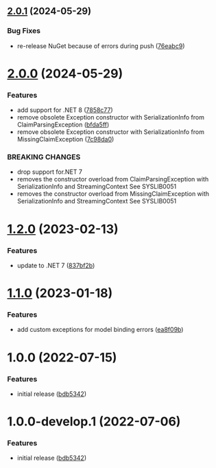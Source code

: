 ## [2.0.1](https://github.com/droidsolutions/asp-auth-claim-binder/compare/v2.0.0...v2.0.1) (2024-05-29)


### Bug Fixes

* re-release NuGet because of errors during push ([76eabc9](https://github.com/droidsolutions/asp-auth-claim-binder/commit/76eabc93d687d6d9b14cfa7e00f735c54183d72c))

# [2.0.0](https://github.com/droidsolutions/asp-auth-claim-binder/compare/v1.2.0...v2.0.0) (2024-05-29)


### Features

* add support for .NET 8 ([7858c77](https://github.com/droidsolutions/asp-auth-claim-binder/commit/7858c776daf308138805c0466066994426cf45dc))
* remove obsolete Exception constructor with SerializationInfo from ClaimParsingException ([bfda5ff](https://github.com/droidsolutions/asp-auth-claim-binder/commit/bfda5ff401da6ba56deca9e81657fde456590c62))
* remove obsolete Exception constructor with SerializationInfo from MissingClaimException ([7c98da0](https://github.com/droidsolutions/asp-auth-claim-binder/commit/7c98da0539ebb4252d7b327590104fb50bcfaac2))


### BREAKING CHANGES

* drop support for.NET 7
* removes the constructor overload from ClaimParsingException with SerializationInfo and StreamingContext
See SYSLIB0051
* removes the constructor overload from MissingClaimException with SerializationInfo and StreamingContext
See SYSLIB0051

# [1.2.0](https://github.com/droidsolutions/asp-auth-claim-binder/compare/v1.1.0...v1.2.0) (2023-02-13)


### Features

* update to .NET 7 ([837bf2b](https://github.com/droidsolutions/asp-auth-claim-binder/commit/837bf2ba7aabaaa9f3405930279e4cd1507dd7fb))

# [1.1.0](https://github.com/droidsolutions/asp-auth-claim-binder/compare/v1.0.0...v1.1.0) (2023-01-18)


### Features

* add custom exceptions for model binding errors ([ea8f09b](https://github.com/droidsolutions/asp-auth-claim-binder/commit/ea8f09bafac3e211f7ac7deb997db78715c3c13e))

# 1.0.0 (2022-07-15)


### Features

* initial release ([bdb5342](https://github.com/droidsolutions/asp-auth-claim-binder/commit/bdb5342e4a528d0b79ebbb917fb50e6229c9d351))

# 1.0.0-develop.1 (2022-07-06)


### Features

* initial release ([bdb5342](https://github.com/droidsolutions/asp-auth-claim-binder/commit/bdb5342e4a528d0b79ebbb917fb50e6229c9d351))
